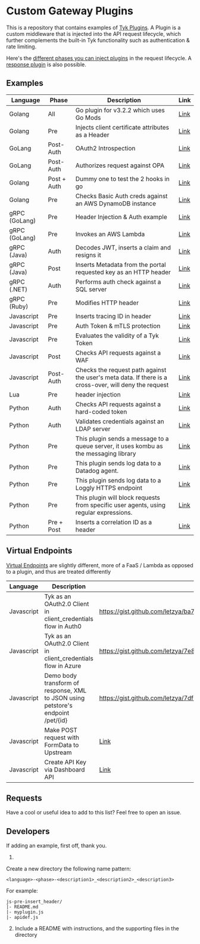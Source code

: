 # Custom Gateway Plugins

This is a repository that contains examples of [Tyk Plugins](https://tyk.io/docs/plugins/).  A Plugin is a custom middleware that is injected into the API request lifecycle, which further complements the built-in Tyk functionality such as authentication & rate limiting.

Here's the [different phases you can inject plugins](https://tyk.io/docs/concepts/middleware-execution-order/) in the request lifecycle.  A [response plugin](https://tyk.io/docs/plugins/response-plugins/) is also possible.

## Examples
Language | Phase | Description | Link 
-------- | ----- |------------ | --- 
Golang	|	All	|	Go plugin for v3.2.2 which uses Go Mods	|	[Link](plugins/go-plugin-v322-example)
Golang	|	Pre	|	Injects client certificate attributes as a Header	|	[Link](plugins/go-pre-cert_inject_dn)
GoLang	|	Post-Auth	|	OAuth2 Introspection	|	[Link](plugins/go-postauth-oauth2_introspection)
GoLang	|	Post-Auth	|	Authorizes request against OPA	|	[Link](plugins/go-postauth-opa_integration)
Golang	|	Post + Auth	|	Dummy one to test the 2 hooks in go	|	[Link](plugins/go-auth-multiple_hook_example)
Golang	|	Pre	|	Checks Basic Auth creds  against an AWS DynamoDB instance	|	[Link](plugins/go-auth-basicauth_dynamodb)
gRPC (GoLang)	|	Pre	|	Header Injection & Auth example	|	[Link](plugins/grpc_go-auth-pre_headerinject_authhook) 
gRPC (GoLang)	|	Pre	|	Invokes an AWS Lambda	|	[Link](plugins/grpc_go-pre-aws_lambda) 
gRPC (Java)	|	Auth	|	Decodes JWT, inserts a claim and resigns it	|	[Link](plugins/grpc_java-auth-jwt_decoder_repackager) 
gRPC (Java)	|	Post	|	Inserts Metadata from the portal requested key as an HTTP header	|	[Link](plugins/grpc_java-post-insert_metadata_as_header) 
gRPC (.NET)	|	Auth	|	Performs auth check against a SQL server	|	[Link](plugins/grpc_dotnet-auth_sql_basicauth ) 
gRPC (Ruby)	|	Pre  |	Modifies HTTP header	|	[Link](plugins/grpc_ruby-pre-header_modify) 
Javascript	|	Pre	|	Inserts tracing ID in header	|	[Link](plugins/js-pre-insert_header)
Javascript	|	Pre	|	Auth Token & mTLS protection	|	[Link](plugins/js-pre-mtls_token_auth)
Javascript	|	Pre	|	Evaluates the validity of a Tyk Token	|	[Link](plugins/js-pre-token_inspection)
Javascript	|	Post	|	Checks API requests against a WAF	|	[Link](plugins/js-pre-post-waf)
Javascript	|	Post-Auth	|	Checks the request path against the user's meta data.  If there is a cross-over, will deny the request	|	[Link](plugins/js-post_auth-checks_path_against_metadata)
Lua	|	Pre	|	header injection	|	[Link](plugins/lua-pre-header_injection) 
Python	|	Auth	|	Checks API requests against a hard-coded token	|	[Link](plugins/py-auth_example) 
Python	|	Auth	|	Validates credentials against an LDAP server	|	[Link](plugins/py-auth-ldap_example) 
Python	|	Pre	|	This plugin sends a message to a queue server, it uses kombu as the messaging library	|	[Link](plugins/py-pre-message_queue_kombo) 
Python	|	Pre	|	This plugin sends log data to a Datadog agent.	|	[Link](plugins/py-pre-datadog_logger) 
Python	|	Pre	|	This plugin sends log data to a Loggly HTTPS endpoint	|	[Link](plugins/py-pre-loggly_integration) 
Python	|	Pre	|	This plugin will block requests from specific user agents, using regular expressions.	|	[Link](plugins/py-pre-bot_detection) 
Python	|	Pre  +  Post	|	Inserts a correlation ID as a header	|	[Link](plugins/py-pre_post-correlation_id_insert) 


## Virtual Endpoints

[Virtual Endpoints](https://tyk.io/docs/advanced-configuration/compose-apis/virtual-endpoints/) are slightly different, more of a FaaS / Lambda as opposed to a plugin, and thus are treated differently

Language |  Description | Link 
-------- | ------------ | --- 
Javascript	|	Tyk as an OAuth2.0 Client in client_credentials flow in Auth0	|	https://gist.github.com/letzya/ba7c2cd833c11fac61ae4a1d1908f1dc
Javascript	|	Tyk as an OAuth2.0 Client in client_credentials flow in Azure	|	https://gist.github.com/letzya/7e852181643e871481a7997ae3d5b84a
Javascript	|	Demo body transform of response, XML to JSON using petstore's endpoint /pet/{id}	|	https://gist.github.com/letzya/7df4dbc37f2f075795995efb8e205d3e
Javascript	|	Make POST request with FormData to Upstream	|	[Link](plugins/ve_formdata-post)
Javascript	|	Create API Key via Dashboard API 	|	[Link](plugins/ve_createkey.md)

## Requests

Have a cool or useful idea to add to this list?  Feel free to open an issue.


## Developers

If adding an example, first off, thank you.

1.
Create a new directory the following name pattern:
```
<language>-<phase>-<description1>_<description2>_<description3>
```
For example:
```
js-pre-insert_header/
|- README.md
|- myplugin.js
|- apidef.js
```

2. Include a README with instructions, and the supporting files in the directory
